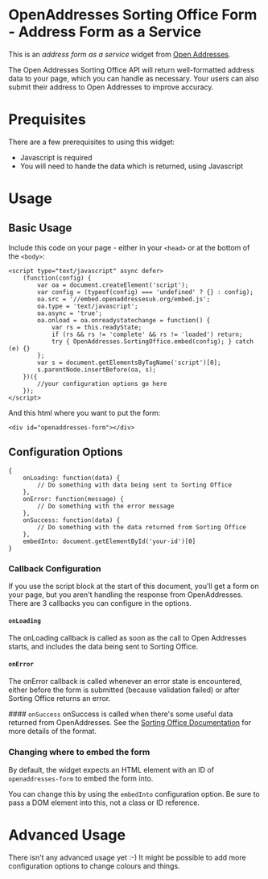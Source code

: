 ---
---

# OpenAddresses Sorting Office Form - Address Form as a Service
This is an *address form as a service* widget from [Open Addresses](http://www.openaddressesuk.org).

The Open Addresses Sorting Office API will return well-formatted address data to your page, which you can handle as necessary. Your users can also submit their address to Open Addresses to improve accuracy.

# Prequisites
There are a few prerequisites to using this widget:

* Javascript is required
* You will need to hande the data which is returned, using Javascript

# Usage
## Basic Usage
Include this code on your page - either in your `<head>` or at the bottom of the `<body>`:

```
<script type="text/javascript" async defer>
    (function(config) {
        var oa = document.createElement('script');
        var config = (typeof(config) === 'undefined' ? {} : config);
        oa.src = '//embed.openaddressesuk.org/embed.js';
        oa.type = 'text/javascript';
        oa.async = 'true';
        oa.onload = oa.onreadystatechange = function() {
            var rs = this.readyState;
            if (rs && rs != 'complete' && rs != 'loaded') return;
            try { OpenAddresses.SortingOffice.embed(config); } catch (e) {}
        };
        var s = document.getElementsByTagName('script')[0];
        s.parentNode.insertBefore(oa, s);
    })({
        //your configuration options go here
    });
</script>
```

And this html where you want to put the form:

```
<div id="openaddresses-form"></div>
```

## Configuration Options
```
{
    onLoading: function(data) {
        // Do something with data being sent to Sorting Office
    },
    onError: function(message) {
        // Do something with the error message
    },
    onSuccess: function(data) {
        // Do something with the data returned from Sorting Office
    },
    embedInto: document.getElementById('your-id')[0]
}
```
### Callback Configuration
If you use the script block at the start of this document, you'll get a form on your page, but you aren't handling the response from OpenAddresses. There are 3 callbacks you can configure in the options.

#### `onLoading`
The onLoading callback is called as soon as the call to Open Addresses starts, and includes the data being sent to Sorting Office.

#### `onError`
The onError callback is called whenever an error state is encountered, either before the form is submitted (because validation failed) or after Sorting Office returns an error.

#### `onSuccess`
onSuccess is called when there's some useful data returned from OpenAddresses. See the [Sorting Office Documentation](https://github.com/OpenAddressesUK/sorting_office/blob/master/README.md) for more details of the format.

### Changing where to embed the form
By default, the widget expects an HTML element with an ID of `openaddresses-form` to embed the form into.

You can change this by using the `embedInto` configuration option. Be sure to pass a DOM element into this, not a class or ID reference.

# Advanced Usage
There isn't any advanced usage yet :-) It might be possible to add more configuration options to change colours and things.
